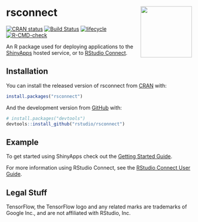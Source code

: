 
<!-- README.md is generated from README.Rmd. Please edit that file -->

# rsconnect <a href='https://rstudio.github.io/rstudioapi/'><img src='man/figures/logo.png' align="right" height="139" /></a>

<!-- badges: start -->

[![CRAN
status](https://www.r-pkg.org/badges/version/rsconnect)](https://cran.r-project.org/package=rsconnect)
[![Build
Status](https://travis-ci.org/rstudio/rsconnect.svg?branch=master)](https://travis-ci.org/rstudio/rsconnect)
[![lifecycle](https://img.shields.io/badge/lifecycle-stable-brightgreen.svg)](https://lifecycle.r-lib.org/articles/stages.html#stable)
[![R-CMD-check](https://github.com/rstudio/rsconnect/workflows/R-CMD-check/badge.svg)](https://github.com/rstudio/rsconnect/actions)
<!-- badges: end -->

An R package used for deploying applications to the
[ShinyApps](https://www.shinyapps.io/) hosted service, or to [RStudio
Connect](https://www.rstudio.com/products/connect/).

## Installation

You can install the released version of rsconnect from
[CRAN](https://CRAN.R-project.org) with:

``` r
install.packages("rsconnect")
```

And the development version from [GitHub](https://github.com/) with:

``` r
# install.packages("devtools")
devtools::install_github("rstudio/rsconnect")
```

## Example

To get started using ShinyApps check out the [Getting Started
Guide](https://shiny.rstudio.com/articles/shinyapps.html).

For more information using RStudio Connect, see the [RStudio Connect
User Guide](https://docs.rstudio.com/connect/user/index.html).

## Legal Stuff

TensorFlow, the TensorFlow logo and any related marks are trademarks of
Google Inc., and are not affiliated with RStudio, Inc.
